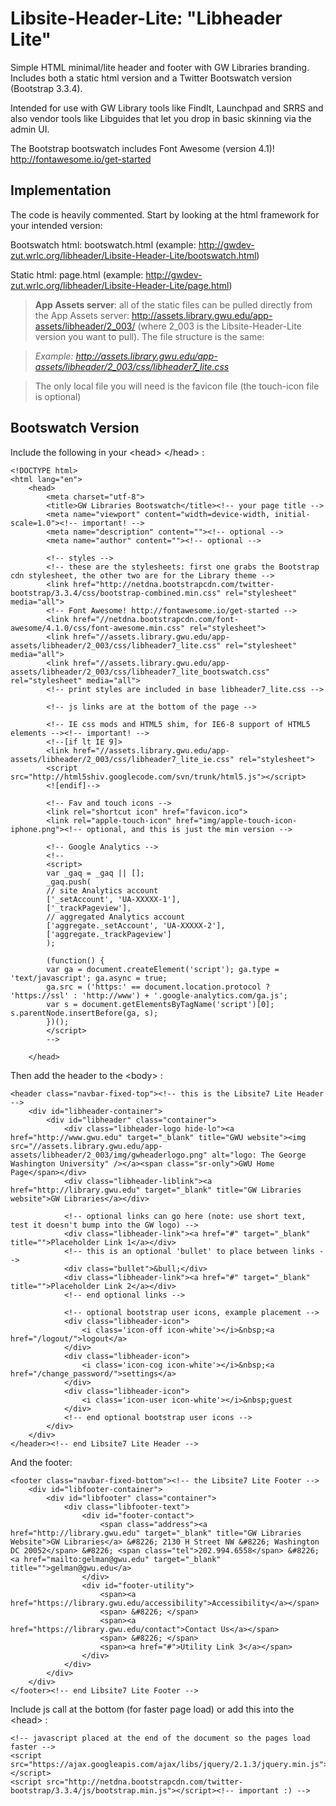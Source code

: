 Libsite-Header-Lite: "Libheader Lite"
=====================================

Simple HTML minimal/lite header and footer with GW Libraries branding. Includes both a static html version and a Twitter Bootswatch version (Bootstrap 3.3.4).

Intended for use with GW Library tools like FindIt, Launchpad and SRRS and also vendor tools like Libguides that let you drop in basic skinning via the admin UI.

The Bootstrap bootswatch includes Font Awesome (version 4.1)! http://fontawesome.io/get-started

Implementation
--------------

The code is heavily commented. Start by looking at the html framework for your intended version:

Bootswatch html: bootswatch.html (example: http://gwdev-zut.wrlc.org/libheader/Libsite-Header-Lite/bootswatch.html)

Static html: page.html (example: http://gwdev-zut.wrlc.org/libheader/Libsite-Header-Lite/page.html)

> **App Assets server**: all of the static files can be pulled directly from the App Assets server: http://assets.library.gwu.edu/app-assets/libheader/2_003/ (where 2_003 is the Libsite-Header-Lite version you want to pull). The file structure is the same:

> *Example: http://assets.library.gwu.edu/app-assets/libheader/2_003/css/libheader7_lite.css*

> The only local file you will need is the favicon file (the touch-icon file is optional)

Bootswatch Version
------------------

Include the following in your &lt;head&gt; &lt;/head&gt; :

```
<!DOCTYPE html>
<html lang="en">
    <head>
        <meta charset="utf-8">
        <title>GW Libraries Bootswatch</title><!-- your page title -->
        <meta name="viewport" content="width=device-width, initial-scale=1.0"><!-- important! -->
        <meta name="description" content=""><!-- optional -->
        <meta name="author" content=""><!-- optional -->
            
        <!-- styles -->
        <!-- these are the stylesheets: first one grabs the Bootstrap cdn stylesheet, the other two are for the Library theme -->
        <link href="http://netdna.bootstrapcdn.com/twitter-bootstrap/3.3.4/css/bootstrap-combined.min.css" rel="stylesheet" media="all">
        <!-- Font Awesome! http://fontawesome.io/get-started -->
        <link href="//netdna.bootstrapcdn.com/font-awesome/4.1.0/css/font-awesome.min.css" rel="stylesheet">
        <link href="//assets.library.gwu.edu/app-assets/libheader/2_003/css/libheader7_lite.css" rel="stylesheet" media="all">
        <link href="//assets.library.gwu.edu/app-assets/libheader/2_003/css/libheader7_lite_bootswatch.css" rel="stylesheet" media="all">
	    <!-- print styles are included in base libheader7_lite.css --> 
  
        <!-- js links are at the bottom of the page -->
            
        <!-- IE css mods and HTML5 shim, for IE6-8 support of HTML5 elements --><!-- important! -->
        <!--[if lt IE 9]>
        <link href="//assets.library.gwu.edu/app-assets/libheader/2_003/css/libheader7_lite_ie.css" rel="stylesheet">
        <script src="http://html5shiv.googlecode.com/svn/trunk/html5.js"></script>
        <![endif]-->
                                
        <!-- Fav and touch icons -->
        <link rel="shortcut icon" href="favicon.ico">
        <link rel="apple-touch-icon" href="img/apple-touch-icon-iphone.png"><!-- optional, and this is just the min version -->

        <!-- Google Analytics -->
        <!--
        <script>
        var _gaq = _gaq || [];
        _gaq.push(
        // site Analytics account
        ['_setAccount', 'UA-XXXXX-1'], 
        ['_trackPageview'],
        // aggregated Analytics account
        ['aggregate._setAccount', 'UA-XXXXX-2'],
        ['aggregate._trackPageview']
        );

        (function() {
        var ga = document.createElement('script'); ga.type = 'text/javascript'; ga.async = true;
        ga.src = ('https:' == document.location.protocol ? 'https://ssl' : 'http://www') + '.google-analytics.com/ga.js';
        var s = document.getElementsByTagName('script')[0]; s.parentNode.insertBefore(ga, s);
        })();
        </script>
        -->
        
    </head>

```

Then add the header to the &lt;body&gt; :

```
<header class="navbar-fixed-top"><!-- this is the Libsite7 Lite Header -->
    <div id="libheader-container">
        <div id="libheader" class="container">
            <div class="libheader-logo hide-lo"><a href="http://www.gwu.edu" target="_blank" title="GWU website"><img src="//assets.library.gwu.edu/app-assets/libheader/2_003/img/gwheaderlogo.png" alt="logo: The George Washington University" /></a><span class="sr-only">GWU Home Page</span></div>
            <div class="libheader-liblink"><a href="http://library.gwu.edu" target="_blank" title="GW Libraries website">GW Libraries</a></div>

            <!-- optional links can go here (note: use short text, test it doesn't bump into the GW logo) -->
            <div class="libheader-link"><a href="#" target="_blank" title="">Placeholder Link 1</a></div>
            <!-- this is an optional 'bullet' to place between links -->
            <div class="bullet">&bull;</div>
            <div class="libheader-link"><a href="#" target="_blank" title="">Placeholder Link 2</a></div>
            <!-- end optional links -->

            <!-- optional bootstrap user icons, example placement -->
            <div class="libheader-icon">
                <i class='icon-off icon-white'></i>&nbsp;<a href="/logout/">logout</a>
            </div>
            <div class="libheader-icon">
                <i class='icon-cog icon-white'></i>&nbsp;<a href="/change_password/">settings</a>
            </div>
            <div class="libheader-icon">
                <i class='icon-user icon-white'></i>&nbsp;guest
            </div>
            <!-- end optional bootstrap user icons -->
        </div>
    </div>
</header><!-- end Libsite7 Lite Header -->

```
And the footer:

```
<footer class="navbar-fixed-bottom"><!-- the Libsite7 Lite Footer -->
    <div id="libfooter-container">
        <div id="libfooter" class="container">
            <div class="libfooter-text">
                <div id="footer-contact">
                    <span class="address"><a href="http://library.gwu.edu" target="_blank" title="GW Libraries Website">GW Libraries</a> &#8226; 2130 H Street NW &#8226; Washington DC 20052</span> &#8226; <span class="tel">202.994.6558</span> &#8226; <a href="mailto:gelman@gwu.edu" target="_blank" title="">gelman@gwu.edu</a>
                </div>
                <div id="footer-utility">
                    <span><a href="https://library.gwu.edu/accessibility">Accessibility</a></span>
                    <span> &#8226; </span>
                    <span><a href="https://library.gwu.edu/contact">Contact Us</a></span>
                    <span> &#8226; </span>
                    <span><a href="#">Utility Link 3</a></span>
                </div>
            </div>
        </div>
    </div>
</footer><!-- end Libsite7 Lite Footer -->
```

Include js call at the bottom (for faster page load) or add this into the &lt;head&gt; :

```
<!-- javascript placed at the end of the document so the pages load faster -->
<script src="https://ajax.googleapis.com/ajax/libs/jquery/2.1.3/jquery.min.js"></script> 
<script src="http://netdna.bootstrapcdn.com/twitter-bootstrap/3.3.4/js/bootstrap.min.js"></script><!-- important :) -->

```
